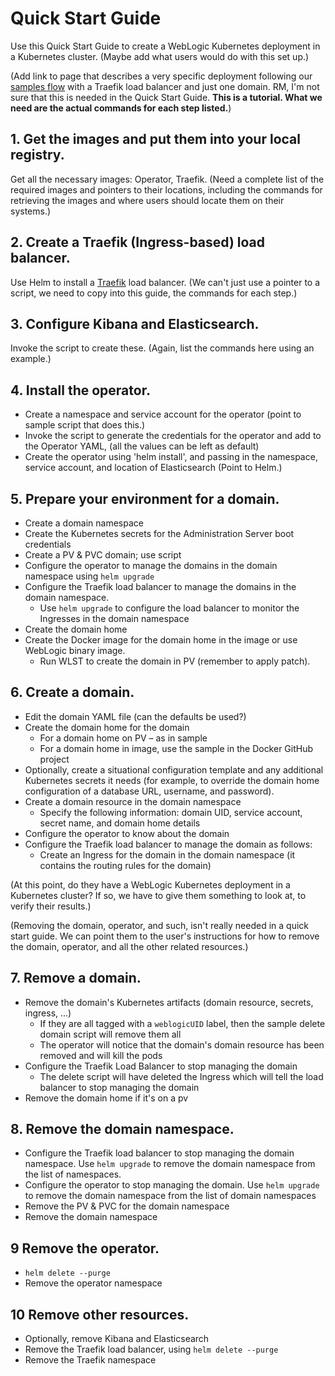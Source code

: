 # Quick Start Guide

Use this Quick Start Guide to create a WebLogic Kubernetes deployment in a Kubernetes cluster.
(Maybe add what users would do with this set up.)  

(Add link to page that describes a very specific deployment following our [samples flow](http://aseng-wiki.us.oracle.com/asengwiki/display/ASDevWLS/2.0+Samples+Flow) with a Traefik load balancer and just one domain. RM, I'm not sure that this is needed in the Quick Start Guide. **This is a tutorial. What we need are the actual commands for each step listed.**)

## 1.	Get the images and put them into your local registry.
Get all the necessary images: Operator, Traefik. (Need a complete list of the required images and pointers to their locations, including the commands for retrieving the images and where users should locate them on their systems.)

## 2. Create a Traefik (Ingress-based) load balancer.
Use Helm to install a [Traefik](samples/charts/traefik/README.md) load balancer. (We can't just use a pointer to a script, we need to copy into this guide, the commands for each step.)

## 3. Configure Kibana and Elasticsearch.
Invoke the script to create these. (Again, list the commands here using an example.)

## 4. Install the operator.
* Create a namespace and service account for the operator (point to sample script that does this.)
* Invoke the script to generate the credentials for the operator and add to the Operator YAML, (all the values can be left as default)
* Create the operator using 'helm install', and passing in the namespace, service account, and location of Elasticsearch (Point to Helm.)

## 5. Prepare your environment for a domain.
* Create a domain namespace
* Create the Kubernetes secrets for the Administration Server boot credentials
* Create a PV & PVC domain; use script
* Configure the operator to manage the domains in the domain namespace using `helm upgrade`
* Configure the Traefik load balancer to manage the domains in the domain namespace.
  * Use `helm upgrade` to configure the load balancer to monitor the Ingresses in the domain namespace
* Create the domain home
* Create the Docker image for the domain home in the image or use WebLogic binary image.
  * Run WLST to create the domain in PV (remember to apply patch).

## 6. Create a domain.
* Edit the domain YAML file (can the defaults be used?)
* Create the domain home for the domain
  * For a domain home on PV – as in sample
  * For a domain home in image, use the sample in the Docker GitHub project
* Optionally, create a situational configuration template and any additional Kubernetes secrets it needs (for example, to override the domain home configuration of a database URL, username, and password).
* Create a domain resource in the domain namespace
  * Specify the following information: domain UID, service account, secret name, and domain home details
* Configure the operator to know about the domain
* Configure the Traefik load balancer to manage the domain as follows:
  * Create an Ingress for the domain in the domain namespace (it contains the routing rules for the domain)

(At this point, do they have a WebLogic Kubernetes deployment in a Kubernetes cluster? If so, we have to give them something to look at, to verify their results.)

(Removing the domain, operator, and such, isn't really needed in a quick start guide. We can point them to the user's instructions for how to remove the domain, operator, and all the other related resources.)

## 7. Remove a domain.
* Remove the domain's Kubernetes artifacts (domain resource, secrets, ingress, ...)
  * If they are all tagged with a `weblogicUID` label, then the sample delete domain script will remove them all  
  * The operator will notice that the domain's domain resource has been removed and will kill the pods
* Configure the Traefik Load Balancer to stop managing the domain
  * The delete script will have deleted the Ingress which will tell the load balancer to stop managing the domain
* Remove the domain home if it's on a pv

## 8. Remove the domain namespace.
* Configure the Traefik load balancer to stop managing the domain namespace. Use `helm upgrade` to remove the domain namespace from the list of namespaces.
* Configure the operator to stop managing the domain. Use `helm upgrade` to remove the domain namespace from the list of domain namespaces
* Remove the PV & PVC for the domain namespace
* Remove the domain namespace

## 9 Remove the operator.
* `helm delete --purge`
* Remove the operator namespace

## 10 Remove other resources.
* Optionally, remove Kibana and Elasticsearch
* Remove the Traefik load balancer, using `helm delete --purge`
* Remove the Traefik namespace
